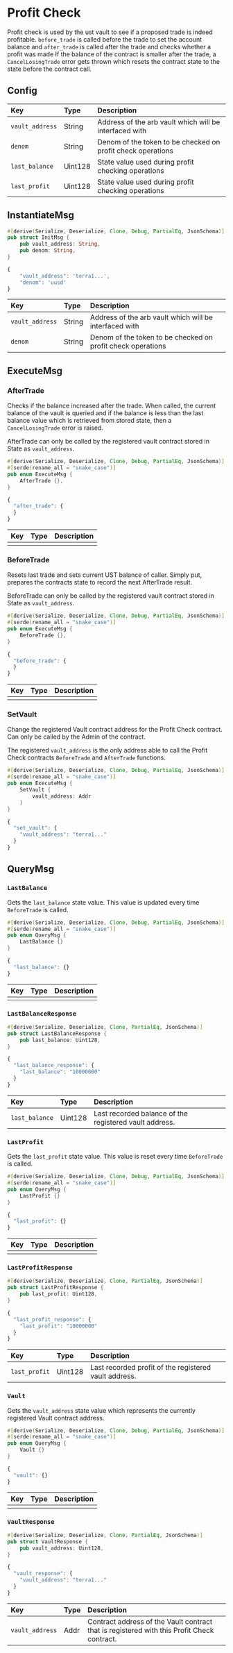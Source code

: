 # Profit Check

Profit check is used by the ust vault to see if a proposed trade is indeed profitable. `before_trade` is called before the trade to set the account balance and `after_trade` is called after the trade and checks whether a profit was made
If the balance of the contract is smaller after the trade, a `CancelLosingTrade` error gets thrown which resets the contract state to the state before the contract call.

## Config

| Key | Type | Description |
| :--- | :--- | :--- |
| `vault_address` | String | Address of the arb vault which will be interfaced with |
| `denom` | String | Denom of the token to be checked on profit check operations |
| `last_balance` | Uint128 | State value used during profit checking operations |
| `last_profit` | Uint128 | State value used during profit checking operations |

## InstantiateMsg

```rust
#[derive(Serialize, Deserialize, Clone, Debug, PartialEq, JsonSchema)]
pub struct InitMsg {
    pub vault_address: String,
    pub denom: String,
}
```

```javascript
{
    "vault_address": 'terra1...',
    "denom": 'uusd'
}
```

| Key | Type | Description |
| :--- | :--- | :--- |
| `vault_address` | String | Address of the arb vault which will be interfaced with |
| `denom` | String | Denom of the token to be checked on profit check operations |

## ExecuteMsg

### AfterTrade

Checks if the balance increased after the trade. When called, the current balance of the vault is queried and if the balance is less than the last balance value which is retrieved from stored state, then a `CancelLosingTrade` error is raised.

AfterTrade can only be called by the registered vault contract stored in State as `vault_address`.

```rust
#[derive(Serialize, Deserialize, Clone, Debug, PartialEq, JsonSchema)]
#[serde(rename_all = "snake_case")]
pub enum ExecuteMsg {
    AfterTrade {},
}
```

```javascript
{
  "after_trade": {
  }
}
```

| Key | Type | Description |
| :--- | :--- | :--- |
|  |  |  |

### BeforeTrade

Resets last trade and sets current UST balance of caller. Simply put, prepares the contracts state to record the next AfterTrade result.

BeforeTrade can only be called by the registered vault contract stored in State as `vault_address`.

```rust
#[derive(Serialize, Deserialize, Clone, Debug, PartialEq, JsonSchema)]
#[serde(rename_all = "snake_case")]
pub enum ExecuteMsg {
    BeforeTrade {},
}
```

```javascript
{
  "before_trade": {
  }
}
```

| Key | Type | Description |
| :--- | :--- | :--- |
|  |  |  |

### SetVault

Change the registered Vault contract address for the Profit Check contract. Can only be called by the Admin of the contract.

The registered `vault_address` is the only address able to call the Profit Check contracts `BeforeTrade` and `AfterTrade` functions.

```rust
#[derive(Serialize, Deserialize, Clone, Debug, PartialEq, JsonSchema)]
#[serde(rename_all = "snake_case")]
pub enum ExecuteMsg {
    SetVault {
        vault_address: Addr
    }
}
```

```javascript
{
  "set_vault": {
    "vault_address": "terra1..."
  }
}
```

## QueryMsg

### `LastBalance`

Gets the `last_balance` state value. This value is updated every time `BeforeTrade` is called.

```rust
#[derive(Serialize, Deserialize, Clone, Debug, PartialEq, JsonSchema)]
#[serde(rename_all = "snake_case")]
pub enum QueryMsg {
    LastBalance {} 
}
```

```javascript
{
  "last_balance": {} 
}
```

| Key | Type | Description |
| :--- | :--- | :--- |
|  |  |  |

### `LastBalanceResponse`

```rust
#[derive(Serialize, Deserialize, Clone, PartialEq, JsonSchema)]
pub struct LastBalanceResponse {
    pub last_balance: Uint128,
}
```

```javascript
{
  "last_balance_response": {
    "last_balance": "10000000"
  }
}
```

| Key | Type | Description |
| :--- | :--- | :--- |
| `last_balance` | Uint128 | Last recorded balance of the registered vault address. |

### `LastProfit`

Gets the `last_profit` state value. This value is reset every time `BeforeTrade` is called.

```rust
#[derive(Serialize, Deserialize, Clone, Debug, PartialEq, JsonSchema)]
#[serde(rename_all = "snake_case")]
pub enum QueryMsg {
    LastProfit {} 
}
```

```javascript
{
  "last_profit": {} 
}
```

| Key | Type | Description |
| :--- | :--- | :--- |
|  |  |  |

### `LastProfitResponse`

```rust
#[derive(Serialize, Deserialize, Clone, PartialEq, JsonSchema)]
pub struct LastProfitResponse {
    pub last_profit: Uint128,
}
```

```javascript
{
  "last_profit_response": {
    "last_profit": "10000000"
  }
}
```

| Key | Type | Description |
| :--- | :--- | :--- |
| `last_profit` | Uint128 | Last recorded profit of the registered vault address. |

### `Vault`

Gets the `vault_address` state value which represents the currently registered Vault contract address.

```rust
#[derive(Serialize, Deserialize, Clone, Debug, PartialEq, JsonSchema)]
#[serde(rename_all = "snake_case")]
pub enum QueryMsg {
    Vault {} 
}
```

```javascript
{
  "vault": {} 
}
```

| Key | Type | Description |
| :--- | :--- | :--- |
|  |  |  |

### `VaultResponse`

```rust
#[derive(Serialize, Deserialize, Clone, PartialEq, JsonSchema)]
pub struct VaultResponse {
    pub vault_address: Uint128,
}
```

```javascript
{
  "vault_response": {
    "vault_address": "terra1..."
  }
}
```

| Key | Type | Description |
| :--- | :--- | :--- |
| `vault_address` | Addr | Contract address of the Vault contract that is registered with this Profit Check contract. |

